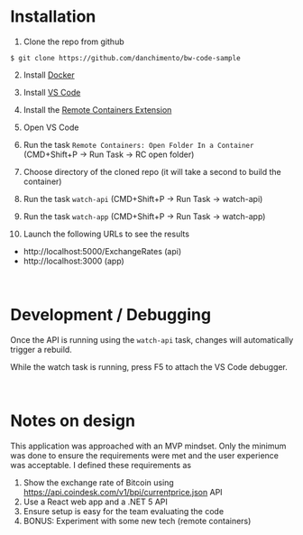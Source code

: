 # Installation

1. Clone the repo from github
```
$ git clone https://github.com/danchimento/bw-code-sample
```

2. Install [Docker](https://docs.docker.com/get-docker/)
3. Install [VS Code](https://code.visualstudio.com/)
4. Install the [Remote Containers Extension](https://marketplace.visualstudio.com/items?itemName=ms-vscode-remote.vscode-remote-extensionpack)

5. Open VS Code

6. Run the task `Remote Containers: Open Folder In a Container` (CMD+Shift+P -> Run Task -> RC open folder)

7. Choose directory of the cloned repo (it will take a second to build the container)

8. Run the task `watch-api` (CMD+Shift+P -> Run Task -> watch-api)
9. Run the task `watch-app` (CMD+Shift+P -> Run Task -> watch-app)
10. Launch the following URLs to see the results
- http://localhost:5000/ExchangeRates (api)
- http://localhost:3000 (app)


<br />

# Development / Debugging
Once the API is running using the `watch-api` task, changes will automatically trigger a rebuild.

While the watch task is running, press F5 to attach the VS Code debugger.

<br />

# Notes on design

This application was approached with an MVP mindset. Only the minimum was done to ensure the requirements were met 
and the user experience was acceptable. I defined these requirements as

1. Show the exchange rate of Bitcoin using https://api.coindesk.com/v1/bpi/currentprice.json API
2. Use a React web app and a .NET 5 API
3. Ensure setup is easy for the team evaluating the code
4. BONUS: Experiment with some new tech (remote containers)